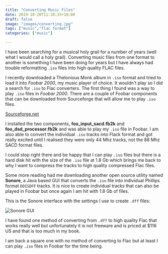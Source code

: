 ```yaml
---
title: "Converting Music Files"
date: 2019-10-20T11:10:33+10:00
draft: false
image: "images/converting.jpg"
tags: ["music","flac format"]
categories: ["music"]

---
```


I have been searching for a musical holy grail for a number of years (well what I would call a holy grail). Converting music files from one format to another is something I have been doing for years but I have always had trouble reformatting ``.iso`` files into high quality FLAC files.

I recently downloaded a Thelonious Monk album in ``.iso`` format and tried to load it into *Foobar 2000*, my music player of choice. It wouldn't play so I did a search for ``.iso`` to Flac converters. The first thing I found was a way to play ``.iso`` files in *Foobar 2000*. There are a couple of Foobar components that can be downloaded from Sourceforge that will allow me to play ``.iso`` files.

[Sourceforge.net](https://sourceforge.net/projects/sacddecoder/files/foo_dsd_asio/)

I installed the two components, **foo_input_sacd.fb2k** and **foo_dsd_processor.fb2k** and was able to play my ``.iso`` file in Foobar. I am also able to convert the individual ``.iso`` tracks into Flack format and got really excited until I realised they were only 44 Mhz tracks, not the 88 Mhz SACD format files.

I could stop right there and be happy that I can play ``.iso`` files but there is a hard disk hit with the size of the ``.iso`` file at 1.8 Gb which brings me back to why I want to compress the tracks to high quality compressed Flac files.

Some more reading had me downloading another open source utility named **Sonore**, a Java based GUI that converts the ``.iso`` file into individual Phillips format ``DDISDFF`` tracks. It is nice to create individual tracks that can also be played in Foobar but once again I am hit with 1.8 Gb of files.

This is the Sonore interface with the settings I use to create ``.dff`` files:

![Sonore GUI](../images/sonore.jpg "Sonore GUI")

I have found one method of converting from ``.dff`` to high quality Flac that works really well but unfortunately it is not freeware and is priced at $116 US and that is too much in my book.

I am back a square one with no method of converting to Flac but at least I can play ``.iso`` files in Foobar for the time being.

